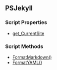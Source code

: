 ## PSJekyll


### Script Properties


* [get_CurrentSite](get_CurrentSite.md)


### Script Methods


* [FormatMarkdown()](FormatMarkdown.md)
* [FormatYAML()](FormatYAML.md)
